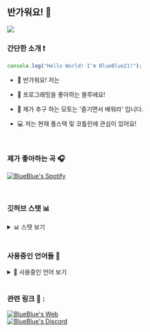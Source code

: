 ## 반가워요! 👋

<img align="left" src="https://komarev.com/ghpvc/?username=blueblue21&style=flat-square"/>

<br>

### 간단한 소개 ❗

```javascript
console.log("Hello World! I'm BlueBlue21!");
```

- 👋 반가워요! 저는

- 💙 프로그래밍을 좋아하는 블루에요!

- 🎤 제가 추구 하는 모토는 '즐기면서 배워라' 입니다.

- 💻 저는 현재 풀스택 및 코틀린에 관심이 있어요!

<br>

### 제가 좋아하는 곡 🎧

[<img src="https://spotify-github-profile.vercel.app/api/view?uid=316dsuwjcdkvamqengfjw2dzuyny&cover_image=false&theme=default" alt="BlueBlue's Spotify"/>](https://open.spotify.com/user/316dsuwjcdkvamqengfjw2dzuyny)

<br>

### 깃허브 스탯 📊

<details>
      <summary>📊 스탯 보기</summary>
      <div align="left">
            <img alt="BlueBlue21's GitHub Stats" src="https://github-readme-stats-mocha-zeta.vercel.app/api?username=bluenoob232&show_icons=true&theme=react"/>
          <img align="top" alt="BlueBlue21's GitHub Top Langs" src="https://github-readme-stats-mocha-zeta.vercel.app/api/top-langs/?username=bluenoob232&show_icons=true&theme=react&layout=compact"/>
      </div>
</details>

<br>

### 사용중인 언어들 💬

<details>
      <summary>💬 사용중인 언어 보기</summary>
      <img align="left" alt="Javascript" width="26px" src="https://github.com/devicons/devicon/blob/master/icons/javascript/javascript-plain.svg"/>
      <img align="left" alt="Javascript" width="26px" src="https://github.com/devicons/devicon/blob/master/icons/javascript/javascript-plain.svg"/>
      <img align="left" alt="Javascript" width="26px" src="https://github.com/devicons/devicon/blob/master/icons/javascript/javascript-plain.svg"/>
      <img align="left" alt="Javascript" width="26px" src="https://github.com/devicons/devicon/blob/master/icons/javascript/javascript-plain.svg"/>
</details>

<br>

### 관련 링크 📌 :

[<img alt="BlueBlue's Web" src="https://img.shields.io/website?style=flat-square&up_color=blue&up_message=BlueBlue%27s%20Web&url=https%3A%2F%2Fbluenoob232.github.io%2FBlueBlueMe%2F"/>](https://bluenoob232.github.io/BlueBlueMe)
<br>
[<img alt="BlueBlue's Discord" src="http://img.shields.io/badge/Discord-%F0%9D%96%A1%F0%9D%97%85%F0%9D%97%8E%F0%9D%96%BE%F0%9D%96%A1%F0%9D%97%85%F0%9D%97%8E%F0%9D%96%BE%232100-blue?style=flat-square"/>](https://discord.com)
